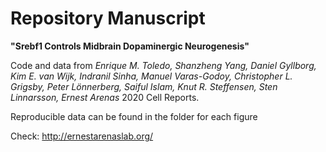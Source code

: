 # Repository Manuscript 
**"Srebf1 Controls Midbrain Dopaminergic Neurogenesis"**

Code and data from *Enrique M. Toledo, Shanzheng Yang, Daniel Gyllborg, Kim E. van Wijk, Indranil Sinha, Manuel Varas-Godoy, Christopher L. Grigsby, Peter Lönnerberg, Saiful Islam, Knut R. Steffensen, Sten Linnarsson, Ernest Arenas* 2020 Cell Reports.

Reproducible data can be found in the folder for each figure

      
Check: http://ernestarenaslab.org/
